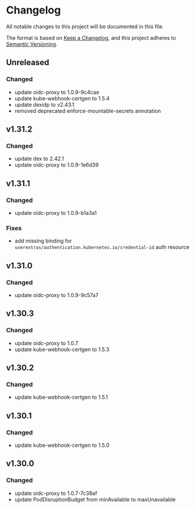 # Changelog

All notable changes to this project will be documented in this file.

The format is based on [Keep a Changelog](https://keepachangelog.com/en/1.0.0/),
and this project adheres to [Semantic Versioning](https://semver.org/spec/v2.0.0.html).

## Unreleased

### Changed

- update oidc-proxy to 1.0.9-9c4cae
- update kube-webhook-certgen to 1.5.4
- update dexidp to v2.43.1
- removed deprecated enforce-mountable-secrets annotation

## v1.31.2

### Changed

- update dex to 2.42.1
- update oidc-proxy to 1.0.9-1e6d39

## v1.31.1

### Changed

- update oidc-proxy to 1.0.9-b1a3a1

### Fixes

- add missing binding for `userextras/authentication.kubernetes.io/credential-id` auth resource

## v1.31.0

### Changed

- update oidc-proxy to 1.0.9-9c57a7

## v1.30.3

### Changed

- update oidc-proxy to 1.0.7
- update kube-webhook-certgen to 1.5.3

## v1.30.2

### Changed

- update kube-webhook-certgen to 1.5.1

## v1.30.1

### Changed

- update kube-webhook-certgen to 1.5.0

## v1.30.0

### Changed

- update oidc-proxy to 1.0.7-7c38af
- update PodDisruptionBudget from minAvailable to maxUnavailable
